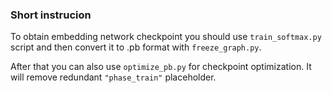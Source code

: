 ### Short instrucion

To obtain embedding network checkpoint you should use 
`train_softmax.py` script and then convert it to .pb format 
with `freeze_graph.py`. 

After that you can also use `optimize_pb.py` for checkpoint optimization.
It will remove redundant `"phase_train"` placeholder.